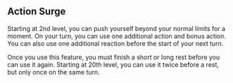 ## Action Surge
Starting at 2nd level, you can push yourself beyond your normal limits for a moment.
On your turn, you can use one additional action and bonus action.
You can also use one additional reaction before the start of your next turn.

Once you use this feature, you must finish a short or long rest before you can use it again.
Starting at 20th level, you can use it twice before a rest, but only once on the same turn.

<!--

-<< CHANGES >>-
- second powerup moved to 20th level
- this was swapped with extra attack 3
- allowed an extra action and bonus action (and reaction)

-<< TODO >>-
- none

-<< COMMENTARY >>-
- action surge is more useful for non-martial characters than extra attack 3
-> multiclassing with fighter 17 shouldn't boost spellcasters as much as martials
-> spellcasters get enough love as it is
-> therefore, action surge 2 is moved to 20th level
- 19th level alone is really a powerboost (while 18th is a ribbon)
- those levels should be enough motivation to get to 20th level, especially with an ASI

-->
